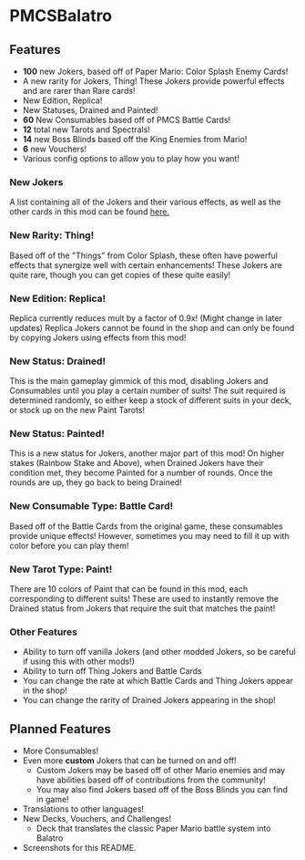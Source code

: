 # PMCSBalatro

## Features
- **100** new Jokers, based off of Paper Mario: Color Splash Enemy Cards!
- A new rarity for Jokers, Thing! These Jokers provide powerful effects and are rarer than Rare cards!
- New Edition, Replica!
- New Statuses, Drained and Painted!
- **60** New Consumables based off of PMCS Battle Cards!
- **12** total new Tarots and Spectrals!
- **14** new Boss Blinds based off the King Enemies from Mario!
- **6** new Vouchers!
- Various config options to allow you to play how you want!

### New Jokers
A list containing all of the Jokers and their various effects, as well as the other cards in this mod can be found [here.](https://docs.google.com/spreadsheets/d/1ehufdjT9kCz5n27Fg7r3Jgo9ASitgImbhOztxyOh8qI/edit?usp=sharing)

### New Rarity: Thing!
Based off of the "Things" from Color Splash, these often have powerful effects that synergize well with certain enhancements!
These Jokers are quite rare, though you can get copies of these quite easily!

### New Edition: Replica!
Replica currently reduces mult by a factor of 0.9x! (Might change in later updates) 
Replica Jokers cannot be found in the shop and can only be found by copying Jokers using effects from this mod!

### New Status: Drained!
This is the main gameplay gimmick of this mod, disabling Jokers and Consumables until you play a certain number of suits! The suit required
is determined randomly, so either keep a stock of different suits in your deck, or stock up on the new Paint Tarots!

### New Status: Painted!
This is a new status for Jokers, another major part of this mod! On higher stakes (Rainbow Stake and Above), when Drained Jokers have
their condition met, they become Painted for a number of rounds. Once the rounds are up, they go back to being Drained!

### New Consumable Type: Battle Card!
Based off of the Battle Cards from the original game, these consumables provide unique effects! However, sometimes
you may need to fill it up with color before you can play them!

### New Tarot Type: Paint!
There are 10 colors of Paint that can be found in this mod, each corresponding to different suits! These are
used to instantly remove the Drained status from Jokers that require the suit that matches the paint!

### Other Features
- Ability to turn off vanilla Jokers (and other modded Jokers, so be careful if using this with other mods!)
- Ability to turn off Thing Jokers and Battle Cards
- You can change the rate at which Battle Cards and Thing Jokers appear in the shop!
- You can change the rarity of Drained Jokers appearing in the shop!

## Planned Features
- More Consumables!
- Even more **custom** Jokers that can be turned on and off!
  - Custom Jokers may be based off of other Mario enemies and may have abilities based off of contributions from the community!
  - You may also find Jokers based off of the Boss Blinds you can find in game!
- Translations to other languages!
- New Decks, Vouchers, and Challenges!
  - Deck that translates the classic Paper Mario battle system into Balatro
- Screenshots for this README.
